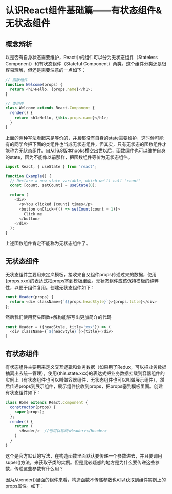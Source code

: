 # 认识React组件基础篇——有状态组件&无状态组件

## 概念辨析

以是否有自身状态需要维护，React中的组件可以分为无状态组件（Stateless Component）和有状态组件（Stateful Component）两类。这个组件分类还是很容易理解，但还是需要注意的一点如下：

```js
// 函数组件
function Welcome(props) {
  return <h1>Hello, {props.name}</h1>;
}

// 类组件
class Welcome extends React.Component {
  render() {
    return <h1>Hello, {this.props.name}</h1>;
  }
}
```

上面的两种写法看起来是等价的，并且都没有自身的state需要维护，这时候可能有的同学会把下面的类组件也当成无状态组件，但其实，只有无状态的函数组件才能称为无状态组件。自从16.8版本hooks横空出世以后，函数组件也可以维护自身的state，因为不能像以前那样，把函数组件等价为无状态组件。

``` js
import React, { useState } from 'react';

function Example() {
  // Declare a new state variable, which we'll call "count"
  const [count, setCount] = useState(0);

  return (
    <div>
      <p>You clicked {count} times</p>
      <button onClick={() => setCount(count + 1)}>
        Click me
      </button>
    </div>
  );
}
```

上述函数组件肯定不能称为无状态组件了。

## 无状态组件

无状态组件主要用来定义模板，接收来自父组件props传递过来的数据，使用{props.xxx}的表达式把props塞到模板里面。无状态组件应该保持模板的纯粹性，以便于组件复用。创建无状态组件如下：

``` js
const Header(props) {
  return <div className={`${props.headStyle}`}>{props.title}</div>
};
```

然后我们使用箭头函数+解构能够写出更加简介的代码

``` js
const Header = ({headStyle, title='xxx'}) => (
  <div className={`${headStyle}`}>{title}</div>
)
```

## 有状态组件

有状态组件主要用来定义交互逻辑和业务数据（如果用了Redux，可以把业务数据抽离出去统一管理），使用{this.state.xxx}的表达式把业务数据挂载到容器组件的实例上（有状态组件也可以叫做容器组件，无状态组件也可以叫做展示组件），然后传递props到展示组件，展示组件接收到props，把props塞到模板里面。创建有状态组件如下：

``` js
class Home extends React.Component {
  constructor(props) {
    super(props);
  };
  render() {
    return (
      <Header/>  //也可以写成<Header></Header>
    )
  }
}
```

这个是官方默认的写法，在构造函数里面默认要传递一个参数进去，并且要调用super()方法，来获取子类的实例。但是比较疑惑的地方是为什么要传递这些参数，传递这些参数有什么用？

因为从render()里面的组件来看，构造函数不传递参数也可以获取到组件实例上的props属性。如下：